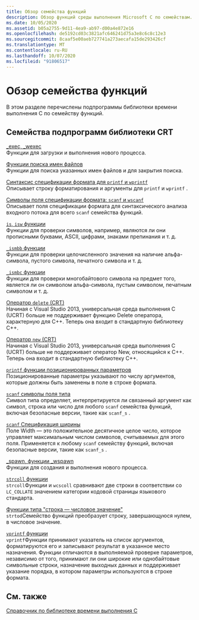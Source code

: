```yaml
---
title: Обзор семейства функций
description: Обзор функций среды выполнения Microsoft C по семействам.
ms.date: 10/05/2020
ms.assetid: b05a2755-9d11-4ea9-ab97-d00a4e872e16
ms.openlocfilehash: de5192cd03c3821afc646241d75a3e8c6c8c12e3
ms.sourcegitcommit: 8caaf5e00aeb727741a273aecafa15de293426cf
ms.translationtype: MT
ms.contentlocale: ru-RU
ms.lasthandoff: 10/07/2020
ms.locfileid: "91806517"
---
```

# <a name="function-family-overview"></a>Обзор семейства функций

В этом разделе перечислены подпрограммы библиотеки времени выполнения C по семейству функций.

## <a name="crt-library-routine-families"></a>Семейства подпрограмм библиотеки CRT

[_exec, _wexec](exec-wexec-functions.md)\
Функции для загрузки и выполнения нового процесса.

[Функции поиска имен файлов](filename-search-functions.md)\
Функции для поиска указанных имен файлов и для закрытия поиска.

[Синтаксис спецификации формата для `printf` и `wprintf`](format-specification-syntax-printf-and-wprintf-functions.md)\
Описывает строку форматирования и аргументы для `printf` и `wprintf` .

[Символы поля спецификации формата: `scanf` и `wscanf`](format-specification-fields-scanf-and-wscanf-functions.md)\
Описывает поля спецификации формата для синтаксического анализа входного потока для всего `scanf` семейства функций.

[`is`, `isw` функции](is-isw-routines.md)\
Функции для проверки символов, например, являются ли они прописными буквами, ASCII, цифрами, знаками препинания и т. д.

[`_ismbb` функции](ismbb-routines.md)\
Функции для проверки целочисленного значения на наличие альфа-символа, пустого символа, печатного символа и т. д.

[`_ismbc` функции](ismbc-routines.md)\
Функции для проверки многобайтового символа на предмет того, является ли он символом альфа-символа, пустым символом, печатным символом и т. д.

[Оператор `delete` (CRT)](delete-operator-crt.md)\
Начиная с Visual Studio 2013, универсальная среда выполнения C (UCRT) больше не поддерживает функцию Delete оператора, характерную для C++. Теперь она входит в стандартную библиотеку C++.

[Оператор `new` (CRT)](new-operator-crt.md)\
Начиная с Visual Studio 2013, универсальная среда выполнения C (UCRT) больше не поддерживает оператор New, относящийся к C++. Теперь она входит в стандартную библиотеку C++.

[`printf` функции позиционированных параметров](printf-p-positional-parameters.md)\
Позиционированные параметры указывают по числу аргументов, которые должны быть заменены в поле в строке формата.

[`scanf` символы поля типа](scanf-type-field-characters.md)\
Символ типа определяет, интерпретируется ли связанный аргумент как символ, строка или число для любого `scanf` семейства функций, включая безопасные версии, такие как `scanf_s` .

[`scanf` Спецификация ширины](scanf-width-specification.md)\
Поле Width — это положительное десятичное целое число, которое управляет максимальным числом символов, считываемых для этого поля. Применяется к любому `scanf` семейству функций, включая безопасные версии, такие как `scanf_s` .

[_spawn, функции _wspawn](spawn-wspawn-functions.md)\
Функции для создания и выполнения нового процесса.

[`strcoll` функции](strcoll-functions.md)\
`strcoll`Функции и `wcscoll` сравнивают две строки в соответствии со `LC_COLLATE` значением категории кодовой страницы языкового стандарта.

[Функции типа "строка — числовое значение"](string-to-numeric-value-functions.md)\
`strtod`Семейство функций преобразует строку, завершающуюся нулем, в числовое значение.

[`vprintf` функции](vprintf-functions.md)\
`vprintf`Функции принимают указатель на список аргументов, форматируются его и записывают результат в указанное место назначения. Функции отличаются в выполняемой проверке параметров, независимо от того, принимают ли они широкие или однобайтовые символьные строки, назначение выходных данных и поддерживает указание порядка, в котором параметры используются в строке формата.

## <a name="see-also"></a>См. также

[Справочник по библиотеке времени выполнения C](c-run-time-library-reference.md)